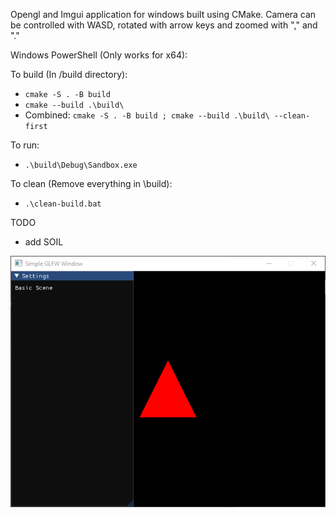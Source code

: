 Opengl and Imgui application for windows built using CMake. Camera can be controlled with WASD, rotated with arrow keys and zoomed with "," and "."

Windows PowerShell (Only works for x64):

To build (In /build directory):
- `cmake -S . -B build`
- `cmake --build .\build\`
- Combined: `cmake -S . -B build ; cmake --build .\build\ --clean-first`

To run:
- `.\build\Debug\Sandbox.exe`

To clean (Remove everything in \build):
- `.\clean-build.bat`

TODO
- add SOIL

![alt text](./ScreenShots/Progress1.PNG)
